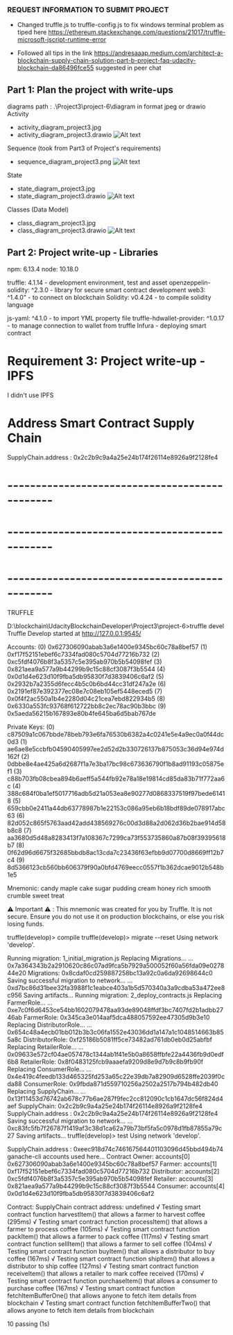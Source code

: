 ### REQUEST INFORMATION TO SUBMIT PROJECT ###
- Changed truffle.js to truffle-config.js to fix windows terminal problem
  as tiped here https://ethereum.stackexchange.com/questions/21017/truffle-microsoft-jscript-runtime-error

- Followed all tips in the link
  https://andresaaap.medium.com/architect-a-blockchain-supply-chain-solution-part-b-project-faq-udacity-blockchain-da86496fce55
  suggested in peer chat
  
## Part 1: Plan the project with write-ups ##
diagrams path : .\Project3\project-6\diagram in format jpeg or drawio
Activity
- activity_diagram_project3.jpg
- activity_diagram_project3.drawio
  ![Alt text](project-6/diagram/activity_diagram_project3.jpg)

Sequence (took from Part3 of Project's requirements)
- sequence_diagram_project3.png
 ![Alt text](project-6/diagram/sequence_diagram_project3.png)

State
- state_diagram_project3.jpg
- state_diagram_project3.drawio
 ![Alt text](project-6/diagram/state_diagram_project3.jpg)

Classes (Data Model)
- class_diagram_project3.jpg
- class_diagram_project3.drawio
 ![Alt text](project-6/diagram/class_diagram_project3.jpg)

## Part 2: Project write-up - Libraries ##
npm: 6.13.4
node: 10.18.0

truffle: 4.1.14 - development environment, test and asset
openzeppelin-solidity: ^2.3.0 - library for secure smart contract development
web3: ^1.4.0" - to connect on blockchain
Solidity: v0.4.24 - to compile solidity language

js-yaml: ^4.1.0 - to import YML property file
truffle-hdwallet-provider: ^1.0.17 - to manage connection to wallet from truffle
Infura - deploying smart contract

# Requirement 3: Project write-up - IPFS #
I didn't use IPFS

# Address Smart Contract Supply Chain #
SupplyChain.address : 0x2c2b9c9a4a25e24b174f26114e8926a9f2128fe4

# ---------------------------------------------- #
# ---------------------------------------------- #
# ---------------------------------------------- #

TRUFFLE 

D:\blockchain\UdacityBlockchainDeveloper\Project3\project-6>truffle devel
Truffle Develop started at http://127.0.0.1:9545/

Accounts:
(0) 0x627306090abab3a6e1400e9345bc60c78a8bef57
(1) 0xf17f52151ebef6c7334fad080c5704d77216b732
(2) 0xc5fdf4076b8f3a5357c5e395ab970b5b54098fef
(3) 0x821aea9a577a9b44299b9c15c88cf3087f3b5544
(4) 0x0d1d4e623d10f9fba5db95830f7d3839406c6af2
(5) 0x2932b7a2355d6fecc4b5c0b6bd44cc31df247a2e
(6) 0x2191ef87e392377ec08e7c08eb105ef5448eced5
(7) 0x0f4f2ac550a1b4e2280d04c21cea7ebd822934b5
(8) 0x6330a553fc93768f612722bb8c2ec78ac90b3bbc
(9) 0x5aeda56215b167893e80b4fe645ba6d5bab767de

Private Keys:
(0) c87509a1c067bbde78beb793e6fa76530b6382a4c0241e5e4a9ec0a0f44dc0d3
(1) ae6ae8e5ccbfb04590405997ee2d52d2b330726137b875053c36d94e974d162f
(2) 0dbbe8e4ae425a6d2687f1a7e3ba17bc98c673636790f1b8ad91193c05875ef1
(3) c88b703fb08cbea894b6aeff5a544fb92e78a18e19814cd85da83b71f772aa6c
(4) 388c684f0ba1ef5017716adb5d21a053ea8e90277d0868337519f97bede61418
(5) 659cbb0e2411a44db63778987b1e22153c086a95eb6b18bdf89de078917abc63
(6) 82d052c865f5763aad42add438569276c00d3d88a2d062d36b2bae914d58b8c8
(7) aa3680d5d48a8283413f7a108367c7299ca73f553735860a87b08f39395618b7
(8) 0f62d96d6675f32685bbdb8ac13cda7c23436f63efbb9d07700d8669ff12b7c4
(9) 8d5366123cb560bb606379f90a0bfd4769eecc0557f1b362dcae9012b548b1e5

Mnemonic: candy maple cake sugar pudding cream honey rich smooth crumble sweet treat

⚠️  Important ⚠️  : This mnemonic was created for you by Truffle. It is not secure.
Ensure you do not use it on production blockchains, or else you risk losing funds.

truffle(develop)> compile
truffle(develop)> migrate --reset
Using network 'develop'.

Running migration: 1_initial_migration.js
  Replacing Migrations...
  ... 0x7a364343b2a2910620c86c07ad9fca5b7929a500052f60a56fda09e027844e20
  Migrations: 0x8cdaf0cd259887258bc13a92c0a6da92698644c0
Saving successful migration to network...
  ... 0xd7bc86d31bee32fa3988f1c1eabce403a1b5d570340a3a9cdba53a472ee8c956
Saving artifacts...
Running migration: 2_deploy_contracts.js
  Replacing FarmerRole...
  ... 0xe7c0f6d6453ce54bb1602079478aa93de89048ffdf3bc7407fd2b1adbb2746ab
  FarmerRole: 0x345ca3e014aaf5dca488057592ee47305d9b3e10
  Replacing DistributorRole...
  ... 0x654c48a4ecb01bb012b3b3c06fa1552e43036dd1a147a1c1048514663b855a8c
  DistributorRole: 0xf25186b5081ff5ce73482ad761db0eb0d25abfbf
  Replacing RetailerRole...
  ... 0x09633e572cf04ae057478c1344ab1f41e5b0a8658ffbfe22a4436fb9d0edf6b8
  RetailerRole: 0x8f0483125fcb9aaaefa9209d8e9d7b9c8b9fb90f
  Replacing ConsumerRole...
  ... 0x4e419c4feedb133d465325fd253a65c22e39db7a82909d6528ffe2039f0cda88
  ConsumerRole: 0x9fbda871d559710256a2502a2517b794b482db40
  Replacing SupplyChain...
  ... 0x13f11453d76742ab678c77b6ae287f9fec2cc812090c1cb1647dc56f824d4aef
  SupplyChain: 0x2c2b9c9a4a25e24b174f26114e8926a9f2128fe4
SupplyChain.address : 0x2c2b9c9a4a25e24b174f26114e8926a9f2128fe4
Saving successful migration to network...
  ... 0xc83fc5fb7f26787f1419af3c38d1ca62a79b73bf5fa5c0978d1fb87855a79c27
Saving artifacts...
truffle(develop)> test
Using network 'develop'.

SupplyChain.address : 0xeec918d74c746167564401103096d45bbd494b74
ganache-cli accounts used here...
Contract Owner: accounts[0]  0x627306090abab3a6e1400e9345bc60c78a8bef57
Farmer: accounts[1]  0xf17f52151ebef6c7334fad080c5704d77216b732
Distributor: accounts[2]  0xc5fdf4076b8f3a5357c5e395ab970b5b54098fef
Retailer: accounts[3]  0x821aea9a577a9b44299b9c15c88cf3087f3b5544
Consumer: accounts[4]  0x0d1d4e623d10f9fba5db95830f7d3839406c6af2


  Contract: SupplyChain
contract  address: undefined
    √ Testing smart contract function harvestItem() that allows a farmer to harvest coffee (295ms)
    √ Testing smart contract function processItem() that allows a farmer to process coffee (105ms)
    √ Testing smart contract function packItem() that allows a farmer to pack coffee (117ms)
    √ Testing smart contract function sellItem() that allows a farmer to sell coffee (104ms)
    √ Testing smart contract function buyItem() that allows a distributor to buy coffee (167ms)
    √ Testing smart contract function shipItem() that allows a distributor to ship coffee (127ms)
    √ Testing smart contract function receiveItem() that allows a retailer to mark coffee received (170ms)
    √ Testing smart contract function purchaseItem() that allows a consumer to purchase coffee (167ms)
    √ Testing smart contract function fetchItemBufferOne() that allows anyone to fetch item details from blockchain
    √ Testing smart contract function fetchItemBufferTwo() that allows anyone to fetch item details from blockchain


  10 passing (1s)